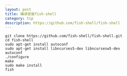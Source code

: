 ```yaml
---
layout: post
title: 编译安装fish-shell
category: tip
description: https://github.com/fish-shell/fish-shell
---
```


    git clone https://github.com/fish-shell/fish-shell.git
    cd fish-shell
    sudo apt-get install autoconf
    sudo apt-get install libncurses5-dev libncursesw5-dev
    autoconf
    ./configure
    make
    sudo make install
    fish